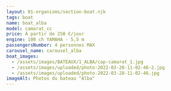 ```yaml
---
layout: 01-organisms/section-boat.njk
tags: boat
name: boat_alba
model: camarat_cc
price: À partir de 250 €/jour
engine: 100 ch YAMAHA - 5,5 m
passengersNumber: 4 personnes MAX
carousel_name: carousel_alba
boat_images:
  - /assets/images/BATEAUX/1_ALBA/cap-camarat_1.jpg
  - /assets/images/uploaded/photo-2022-03-28-11-02-46-2.jpg
  - /assets/images/uploaded/photo-2022-03-28-11-02-46.jpg
imageAlt: Photos du bateau "Alba"
---
```


